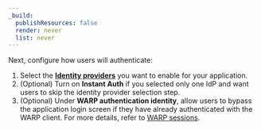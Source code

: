 ```yaml
---
_build:
  publishResources: false
  render: never
  list: never
---
```


 Next, configure how users will authenticate:
   1. Select the [**Identity providers**](/cloudflare-one/identity/idp-integration/) you want to enable for your application.
   2. (Optional) Turn on **Instant Auth** if you selected only one IdP and want users to skip the identity provider selection step.
   3. (Optional) Under **WARP authentication identity**, allow users to bypass the application login screen if they have already authenticated with the WARP client. For more details, refer to [WARP sessions](/cloudflare-one/connections/connect-devices/warp/configure-warp/warp-sessions/).
